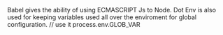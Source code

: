 Babel gives the ability of using ECMASCRIPT Js to Node.
Dot Env is also used for keeping variables used all over the enviroment for global configuration. // use it process.env.GLOB_VAR 